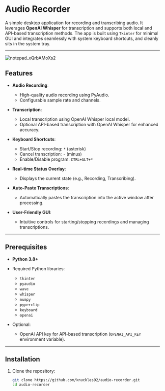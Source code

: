 # Audio Recorder

A simple desktop application for recording and transcribing audio. It leverages **OpenAI Whisper** for transcription and supports both local and API-based transcription methods. The app is built using `Tkinter` for minimal GUI and integrates seamlessly with system keyboard shortcuts, and cleanly sits in the system tray.

---
![notepad_xQrbAMoXs2](https://github.com/user-attachments/assets/2bc2186b-3166-40ba-a104-fa1c4a527853)

## Features

- **Audio Recording**:
  - High-quality audio recording using PyAudio.
  - Configurable sample rate and channels.

- **Transcription**:
  - Local transcription using OpenAI Whisper local model.
  - Optional API-based transcription with OpenAI Whisper for enhanced accuracy.
  
- **Keyboard Shortcuts**:
  - Start/Stop recording: `*` (asterisk)
  - Cancel transcription: `-` (minus)
  - Enable/Disable program: `CTRL+ALT+*`

- **Real-time Status Overlay**:
  - Displays the current state (e.g., Recording, Transcribing).

- **Auto-Paste Transcriptions**:
  - Automatically pastes the transcription into the active window after processing.

- **User-Friendly GUI**:
  - Intuitive controls for starting/stopping recordings and managing transcriptions.

---

## Prerequisites

- **Python 3.8+**
- Required Python libraries:
  - `tkinter`
  - `pyaudio`
  - `wave`
  - `whisper`
  - `numpy`
  - `pyperclip`
  - `keyboard`
  - `openai`

- Optional:
  - OpenAI API key for API-based transcription (`OPENAI_API_KEY` environment variable).

---

## Installation

1. Clone the repository:
   ```bash
   git clone https://github.com/knuckles92/audio-recorder.git
   cd audio-recorder
